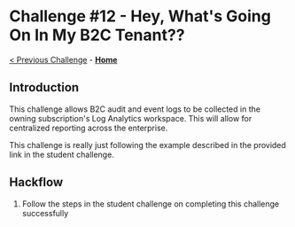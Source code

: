 # Challenge \#12 - Hey, What's Going On In My B2C Tenant??

[< Previous Challenge](./11-parameterize.md) - **[Home](./readme.md)**
## Introduction

This challenge allows B2C audit and event logs to be collected in the owning subscription's Log Analytics workspace. This will allow for centralized reporting across the enterprise.

This challenge is really just following the example described in the provided link in the student challenge.

## Hackflow

1. Follow the steps in the student challenge on completing this challenge successfully

